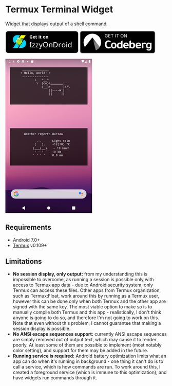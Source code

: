 Termux Terminal Widget
======================

Widget that displays output of a shell command.

[<img src="assets/izzy_on_droid.png" alt="Get it on IzzyOnDroid" height="70">](https://apt.izzysoft.de/fdroid/index/apk/com.gardockt.termuxterminalwidget)
[<img src="assets/codeberg.svg" alt="Get it on Codeberg" height="70">](https://codeberg.org/gardockt/termux-terminal-widget/releases)

![](assets/showcase.png)

## Requirements
* Android 7.0+
* [Termux](https://github.com/termux/termux-app) v0.109+

## Limitations
* **No session display, only output:** from my understanding this is impossible to overcome, as running a session is possible only with access to Termux app data - due to Android security system, only Termux can access these files. Other apps from Termux organization, such as Termux:Float, work around this by running as a Termux user, however this can be done only when both Termux and the other app are signed with the same key. The most viable option to make so is to manually compile both Termux and this app - realistically, I don't think anyone is going to do so, and therefore I'm not going to work on this. Note that even without this problem, I cannot guarantee that making a session display is possible.
* **No ANSI escape sequences support:** currently ANSI escape sequences are simply removed out of output text, which may cause it to render poorly. At least some of them are possible to implement (most notably color setting), and support for them may be added in the future.
* **Running service is required:** Android battery optimization limits what an app can do when it's running in background - one thing it can't do is to call a service, which is how commands are run. To work around this, I created a foreground service (which is immune to this optimization), and have widgets run commands through it.
